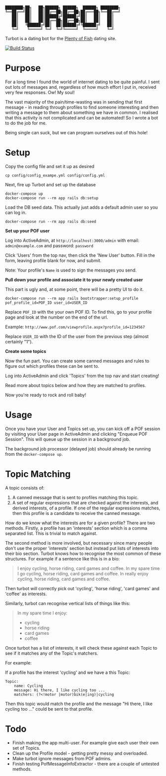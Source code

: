 
```
████████╗██╗   ██╗██████╗ ██████╗  ██████╗ ████████╗
╚══██╔══╝██║   ██║██╔══██╗██╔══██╗██╔═══██╗╚══██╔══╝
   ██║   ██║   ██║██████╔╝██████╔╝██║   ██║   ██║
   ██║   ██║   ██║██╔══██╗██╔══██╗██║   ██║   ██║
   ██║   ╚██████╔╝██║  ██║██████╔╝╚██████╔╝   ██║
   ╚═╝    ╚═════╝ ╚═╝  ╚═╝╚═════╝  ╚═════╝    ╚═╝
```


Turbot is a dating bot for the [Plenty of Fish](https://www.pof.com/) dating site.

[![Build Status](https://travis-ci.org/scrooloose/turbot.svg?branch=master)](https://travis-ci.org/scrooloose/turbot)

Purpose
=======

For a long time I found the world of internet dating to be quite painful. I
sent out lots of messages and, regardless of how much effort I put in, received
very few responses. Ow! My soul!

The vast majority of the pain/time-wasting was in sending that first message -
in reading through profiles to find someone interesting and then writing a message
to them about something we have in common. I realised that this activity is not
complicated and can be automated!  So I wrote a bot to do the job for me.

Being single can suck, but we can program ourselves out of this hole!

Setup
=====


Copy the config file and set it up as desired

```
cp config/config_exampe.yml config/config.yml
```

Next, fire up Turbot and set up the database

```
docker-compose up
docker-compose run --rm app rails db:setup

```

Load the DB seed data. This actually just adds a default admin user so you can
log in.


```
docker-compose run --rm app rails db:seed

```

**Set up your POF user**


Log into ActiveAdmin, at `http://localhost:3000/admin` with email:
`admin@example.com` and password: `password`


Click 'Users' from the top nav, then click the 'New User' button. Fill in the
form, leaving profile blank for now, and submit.

Note: Your profile's `Name` is used to sign the messages you send.

**Pull down your profile and associate it to your newly created user**

This part is ugly and, at some point, there will be a pretty UI to do it.

```
docker-compose run --rm app rails bootstrapper:setup_profile pof_profile_id=POF_ID user_id=USER_ID
```

Replace `POF_ID` with the your own POF ID. To find this, go to your profile
page and look at the number on the end of the url.

Example: `http://www.pof.com/viewprofile.aspx?profile_id=1234567`

Replace `USER_ID` with the ID of the user from the previous step (almost
certainly "1").

**Create some topics**

Now the fun part. You can create some canned messages and rules to figure out
which profiles these can be sent to.

Log into ActiveAdmin and click 'Topics' from the top nav and start creating!

Read more about topics below and how they are matched to profiles.

Now you're ready to rock and roll baby!


Usage
=====

Once you have your User and Topics set up, you can kick off a POF session by
visiting your User page in ActiveAdmin and clicking "Enqueue POF Session". This
will queue up the session in a background job.

The background job processor (delayed job) should already be running from the
`docker-compose up`.


Topic Matching
==============

A topic consists of:

1. A canned message that is sent to profiles matching this topic.
2. A set of regular expressions that are checked against the interests, and
   derived interests, of a profile. If one of the regular expressions matches,
   then this profile is a candidate to receive the canned message.

How do we know what the interests are for a given profile? There are two
methods. Firstly, a profile has an 'interests' section which is a comma
separated list. This is trivial to match against.

The second method is more involved, but necessary since many people don't use
the proper 'interests' section but instead put lists of interests into their
bio section. Turbot knows how to recognise the most common of these structures.
For example if a sentence like this is in a bio:

> I enjoy cycling, horse riding, card games and coffee.
> In my spare time I go cycling, horse riding, card games and coffee.
> In really enjoy cycling, horse riding, card games and coffee.

Then turbot will correctly pick out 'cycling', 'horse riding', 'card games' and
'coffee' as interests.

Similarly, turbot can recognise vertical lists of things like this:

> In my spare time I enjoy:
> * cycling
> * horse riding
> * card games
> * coffee

Once turbot has a list of interests, it will check these against each Topic to
see if it matches any of the Topic's matchers.

For example:

If a profile has the interest 'cycling' and we have a this Topic:

```
Topic:
    name: Cycling
    message: Hi there, I like cycling too ...
    matchers: (?<!motor |motor)bik(e|ing)|cycling

```

Then this topic would match the profile and the message "Hi there, I like
cycling too ..." could be sent to that profile.

Todo
====

* Finish making the app multi-user. For example give each user their own set of
  Topics.
* Clean up the Profile model - getting pretty messy and overloaded.
* Make turbot ignore messages from POF admins.
* Finish testing PofMessageInfoExtractor - there are a couple of untested
  methods.
